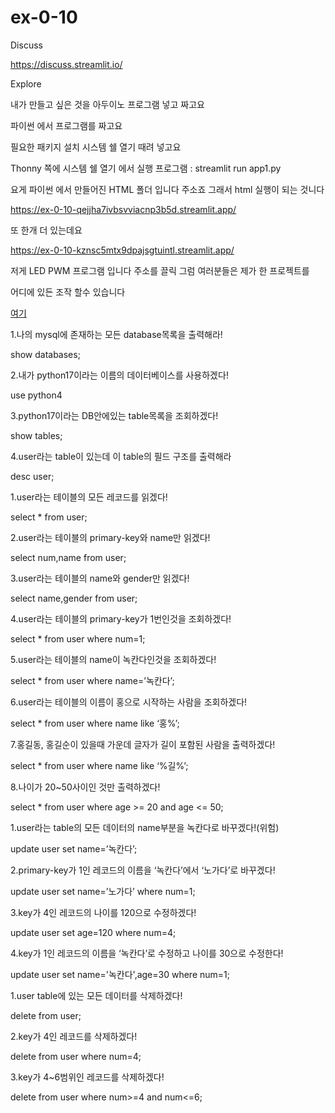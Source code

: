 # ex-0-10
Discuss

https://discuss.streamlit.io/

Explore

내가 만들고 싶은 것을 아두이노 프로그램 넣고 짜고요

파이썬 에서 프로그램를 짜고요

필요한 패키지 설치 시스템 쉘 열기 때려 넣고요

Thonny 쪽에 시스템 쉘 열기 에서 실행 프로그램 : streamlit run app1.py

요게 파이썬 에서 만들어진 HTML 폴더 입니다 주소죠 그래서 html 실행이 되는 것니다

https://ex-0-10-qejjha7ivbsvviacnp3b5d.streamlit.app/

또 한개 더 있는데요 

https://ex-0-10-kznsc5mtx9dpajsgtuintl.streamlit.app/

저게 LED PWM 프로그램 입니다 주소를 끌릭 그럼 여러분들은 제가 한 프로젝트를 

어디에 있든 조작 할수 있습니다


[여기](http://172.30.1.177:8501/) 

1.나의 mysql에 존재하는 모든 database목록을 출력해라!

show databases;

2.내가 python17이라는 이름의 데이터베이스를 사용하겠다!

use python4

3.python17이라는 DB안에있는 table목록을 조회하겠다!

show tables;

4.user라는 table이 있는데 이 table의 필드 구조를 출력해라

desc user;

1.user라는 테이블의 모든 레코드를 읽겠다!

select * from user;

2.user라는 테이블의 primary-key와 name만 읽겠다!

select num,name from user;

3.user라는 테이블의 name와 gender만 읽겠다!

select name,gender from user;

4.user라는 테이블의 primary-key가 1번인것을 조회하겠다!

select * from user where num=1;

5.user라는 테이블의 name이 녹칸다인것을 조회하겠다!

select * from user where name=’녹칸다’;

6.user라는 테이블의 이름이 홍으로 시작하는 사람을 조회하겠다!

select * from user where name like ‘홍%’;

7.홍길동, 홍길순이 있을때 가운데 글자가 길이 포함된 사람을 출력하겠다!

select * from user where name like ‘%길%’;

8.나이가 20~50사이인 것만 출력하겠다!

select * from user where age >= 20 and age <= 50;

1.user라는 table의 모든 데이터의 name부분을 녹칸다로 바꾸겠다!(위험)

update user set name=’녹칸다’;

2.primary-key가 1인 레코드의 이름을 ‘녹칸다’에서 ‘노가다’로 바꾸겠다!

update user set name=’노가다’ where num=1;

3.key가 4인 레코드의 나이를 120으로 수정하겠다!

update user set age=120 where num=4;

4.key가 1인 레코드의 이름을 ‘녹칸다’로 수정하고 나이를 30으로 수정한다!

update user set name='녹칸다',age=30 where num=1;

1.user table에 있는 모든 데이터를 삭제하겠다!

delete from user;

2.key가 4인 레코드를 삭제하겠다!

delete from user where num=4;

3.key가 4~6범위인 레코드를 삭제하겠다!

delete from user where num>=4 and num<=6;





